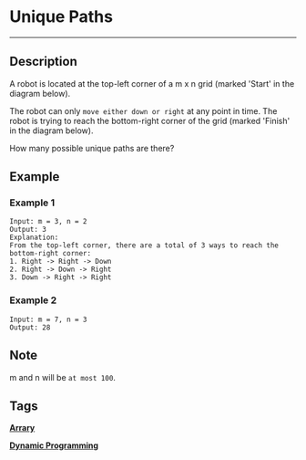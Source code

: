 # Unique Paths
-----
## Description
A robot is located at the top-left corner of a m x n grid (marked 'Start' in the diagram below).

The robot can only ```move either down or right``` at any point in time. The robot is trying to reach the bottom-right corner of the grid (marked 'Finish' in the diagram below).

How many possible unique paths are there?

## Example
### Example 1
```
Input: m = 3, n = 2
Output: 3
Explanation:
From the top-left corner, there are a total of 3 ways to reach the bottom-right corner:
1. Right -> Right -> Down
2. Right -> Down -> Right
3. Down -> Right -> Right
```
### Example 2
```
Input: m = 7, n = 3
Output: 28
```

## Note
m and n will be ```at most 100```.

## Tags
**[Arrary](https://leetcode.com/tag/array)**

**[Dynamic Programming](https://leetcode.com/tag/dynamic-programming)**
